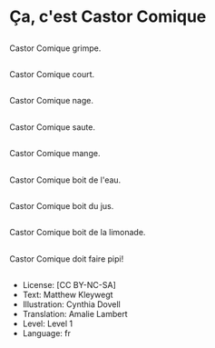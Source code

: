 # Ça, c'est Castor Comique

##
Castor Comique grimpe.

##
Castor Comique court.

##
Castor Comique nage.

##
Castor Comique saute.

##
Castor Comique mange.

##
Castor Comique boit de l'eau.

##
Castor Comique boit du jus.

##
Castor Comique boit de la limonade.

##
Castor Comique doit faire pipi!

##
* License: [CC BY-NC-SA]
* Text: Matthew Kleywegt
* Illustration: Cynthia Dovell
* Translation: Amalie Lambert
* Level: Level 1
* Language: fr
